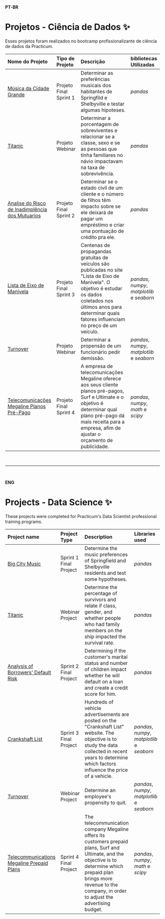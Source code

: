 **PT-BR**

# Projetos - Ciência de Dados ✨ 

Esses projetos foram realizados no bootcamp profissionalizante de ciência de dados da Practicum.

| Nome do Projeto | Tipo de Projeto | Descrição | bibliotecas Utilizadas |
| :---------------------- | :---------------------- | :---------------------- | :---------------------- |
| [Música da Cidade Grande](musica-da-cidade-grande) | Projeto Final Sprint 1 | Determinar as preferências musicais dos habitantes de Springfild e Shelbyville e testar algumas hipoteses. | *pandas* |
| [Titanic](titanic) | Projeto Webinar | Determinar a porcentagem de sobreviventes e relacionar se a classe, sexo e se as pessoas que tinha familiares no návio impactavam na taxa de sobrevivência. | *pandas* |
| [Analise do Risco de Inadimplência dos Mutuarios](analise-do-risco-de-inadimplência-dos-mutuarios) | Projeto Final Sprint 2 | Determinar se o estado civil de um cliente e o número de filhos têm impacto sobre se ele deixará de pagar um empréstimo e criar uma pontuação de crédito pra ele.| *pandas* |
| [Lista de Eixo de Manivela](musica-da-cidade-grande) | Projeto Final Sprint 3 | Centenas de propagandas gratuitas de veículos são publicadas no site "Lista de Eixo de Manivela". O objetivo é estudar os dados coletados nos últimos anos para determinar quais fatores influenciam no preço de um veículo. | *pandas*, *numpy*, *matplotlib* e *seaborn*|
| [Turnover](turnover) | Projeto Webinar | Determinar a propensão de um funcionário pedir demissão. | *pandas*, *numpy*, *matplotlib* e *seaborn*|
| [Telecomunicações Megaline Planos Pré-Pago](musica-da-cidade-grande) | Projeto Final Sprint 4 | A empresa de telecomunicações Megaline oferece aos seus cliente planos pré-pagos, Surf e Ultimate e o objetivo é determinar qual plano pré-pago dá mais receita para a empresa, afim de ajustar o orçamento de publicidade. | *pandas*, *numpy*, *math* e *scipy*|

<br>

---

<br>

**ENG**

# Projects - Data Science ✨ 

These projects were completed for Practicum's Data Scientist professional training programs.

| Project name | Project Type | Description | Libraries used |
| :---------------------- | :---------------------- | :---------------------- | :---------------------- |
| [Big City Music](musica-da-cidade-grande) | Sprint 1 Final Project | Determine the music preferences of Springfield and Shelbyville residents and test some hypotheses. | *pandas* |
| [Titanic](titanic) |  Webinar Project | Determine the percentage of survivors and relate if class, gender, and whether people who had family members on the ship impacted the survival rate. | *pandas* |
| [Analysis of Borrowers' Default Risk](analise-do-risco-de-inadimplência-dos-mutuarios) | Sprint 2 Final Project | Determining if the customer's marital status and number of children impact whether he will default on a loan and create a credit score for him.| *pandas* |
| [Crankshaft List](musica-da-cidade-grande) | Sprint 3 Final Project | Hundreds of vehicle advertisements are posted on the "Crankshaft List" website. The objective is to study the data collected in recent years to determine which factors influence the price of a vehicle. | *pandas*, *numpy*, *matplotlib* e *seaborn*|
| [Turnover](turnover) | Webinar Project | Determine an employee's propensity to quit. | *pandas*, *numpy*, *matplotlib* e *seaborn*|
| [Telecommunications Megaline Prepaid Plans](musica-da-cidade-grande) | Sprint 4 Final Project | The telecommunication company Megaline offers its customers prepaid plans, Surf and Ultimate, and the objective is to determine which prepaid plan brings more revenue to the company, in order to adjust the advertising budget. | *pandas*, *numpy*, *math* e *scipy*|

